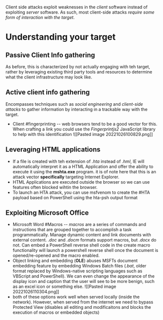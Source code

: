 Client side attacks exploit weaknesses in the *client* software instead of exploiting *server* software.  As such, most client-side attacks *require some form of interaction with the target*.

# Understanding your target

## Passive Client Info gathering
As before, this is characterized by not actually engaging with teh target, rather by leveraging existing third party tools and resources to determine what the client infrastructure may look like.

## Active client info gathering
Encompasses techniques such as *social engineering* and *client-side attacks* to gather information by interacting in a trackable way with the target.
- Client #fingerprinting -- web browsers tend to be a good vector for this.  When crafting a link you could use the *Fingerprintjs2* JavaScript library to help with this identification ![[Pasted image 20221026100829.png]]

## Leveraging HTML applications
- If a file is created with teh extension of *.hta* instead of *.hml*, IE will automatically interpret it as a HTML Application and offer the ability to execute it using the **mshta.exe** program. it is of note here that this is an attack vector **specifically** targeting Internet Explorer.
- HTML Applications are executed outside the browser so we can use features often blocked wihtin the browser.
- To launch an HTA  attack, you can use msfvenom to create the #HTA payload based on PowerShell using the hta-psh output format 

## Exploiting Microsoft Office
- Microsoft Word #Macros --  *macros* are a series of commands and instructions that are grouped together to accomplish a task programmatically.  Manage dynamic content and link documents with external content.  *.doc* and *.docm* formats support macros, but *.docx* do not.  Can embed a PowerShell reverse shell code in the create macro functionality will launch a powershell reverse shell once the document is opened/re-opened and the macro enabled.
- Object linking and embedding (**OLE**) abuses MSFTs document embedding feature by embedding Windows Batch files (*.bat*, older format replaced by Windows-native scripting languages such as VBScript and PowerShell).  We can even change the appearance of the display icon and caption that the user will see to be more benign, such as an excel icon or something else. ![[Pasted image 20221026110304.png]]
- both of these options work well when served locally (inside the network).  However, when served from the internet we need to bypass Protected View (disables all editing and modificaitons and blocks the execution of macros or embedded objects)


